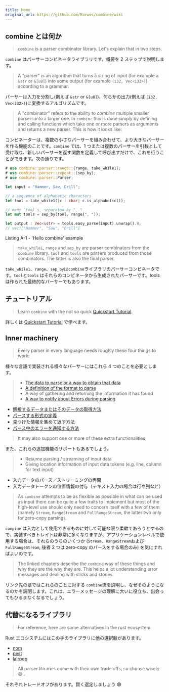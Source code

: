 ```yaml
---
title: Home
original_url: https://github.com/Marwes/combine/wiki
---
```


## combine とは何か

> `combine` is a parser combinator library. Let's explain that in two steps.

`combine` はパーサーコンビネータライブラリです。概要を 2 ステップで説明します。

> A "parser" is an algorithm that turns a string of input (for example a `&str` or `&[u8]`) into some output (for example `(i32, Vec<i32>)`) according to a grammar.

パーサーは入力を分割し(例えば `&str` or `&[u8]`)、何らかの出力(例えば `(i32, Vec<i32>)`)に変換するアルゴリズムです。

> A "combinator" refers to the ability to _combine_ multiple smaller parsers into a larger one. In `combine` this is done simply by defining and calling functions which take one or more parsers as arguments and returns a new parser. This is how it looks like:

コンビネーターは、複数の小さなパーサーを組み合わせて、より大きなパーサーを作る機能のことです。`combine` では、1 つまたは複数のパーサーを引数として受け取り、新しいパーサーを返す関数を定義して呼び出すだけで、これを行うことができます。次の通りです。

```rust
# use combine::parser::range::{range, take_while1};
# use combine::parser::repeat::{sep_by};
# use combine::parser::Parser;

let input = "Hammer, Saw, Drill";

// a sequence of alphabetic characters
let tool = take_while1(|c : char| c.is_alphabetic());

// many `tool`s, separated by ", "
let mut tools = sep_by(tool, range(", "));

let output : Vec<&str> = tools.easy_parse(input).unwrap().0;
// vec!["Hammer", "Saw", "Drill"]
```

Listing A-1 - 'Hello combine' example

> `take_while1`, `range` and `sep_by` are parser combinators from the `combine` library. `tool` and `tools` are parsers produced from those combinators. The latter is also the final parser.

`take_while1`、`range`、`sep_by`は`combine`ライブラリのパーサーコンビネータです。`tool`と`tools` はそれらのコンビネータから生成されたパーサーです。tools は作られた最終的なパーサーでもあります。

## チュートリアル

> Learn `combine` with the not so quick [Quickstart Tutorial](Tutorial).

詳しくは [Quickstart Tutorial](Tutorial) で学べます。

## Inner machinery

> Every parser in every language needs roughly these four things to work:

様々な言語で実装される様々なパーサーにはこれら 4 つのことを必要とします。

> - [The data to parse or a way to obtain that data](Input-Machinery)
> - [A definition of the format to parse](Parser-Trait)
> - A way of gathering and returning the information it has found
> - [A way to notify about Errors during parsing](Error-Handling)

- [解析するデータまたはそのデータの取得方法](Input-Machinery)
- [パースする形式の定義](Parser-Trait)
- 見つけた情報を集めて返す方法
- [パース中のエラーを通知する方法](Error-Handling)

> It may also support one or more of these extra functionalities

また、これらの追加機能のサポートもあるでしょう。

> - Resume parsing / streaming of input data
> - Giving location information of input data tokens (e.g. line, column for text input)

- 入力データのパース／ストリーミングの再開
- 入力データトークンの位置情報の付与（テキスト入力の場合は行や列など）

> As `combine` attempts to be as flexible as possible in what can be used as input there can be quite a few traits to implement but most of the high-level use should only need to concern itself with a few of them (namely `Stream`, `RangeStream` and `FullRangeStream`, the latter two only for zero-copy parsing).

`compine` は入力として使用できるものに対して可能な限り柔軟であろうとするので、実装すべきトレイトは非常に多くなりますが、アプリケーションレベルで使用する場合は、それらのうちのいくつか (`Stream`、`RangeStream`および`FullRangeStream`, 後者 2 つは zero-copy のパースをする場合のみ) を気にすればよいのです。

> The linked chapters describe the `combine` way of these things and why they are the way they are. This helps a lot understanding error messages and dealing with sticks and stones.

リンク先の章ではこれらのことに対する `combine`流を説明し、なぜそのようになるのかを説明します。これは、エラーメッセージの理解に大いに役立ち、出会ってもひるまなくなるでしょう。

## 代替になるライブラリ

> For reference, here are some alternatives in the rust ecosystem:

Rust エコシステムにはこの手のライブラリに他の選択肢があります。

- [nom](https://crates.io/crates/nom)
- [pest](https://crates.io/crates/pest)
- [lalrpop](https://crates.io/crates/lalrpop)

> All parser libraries come with their own trade offs, so choose wisely :smile: .

それぞれトレードオフがあります。賢く選定しましょう :smile:
